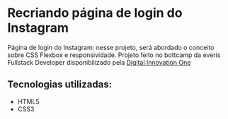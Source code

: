 # Recriando página de login do Instagram

Página de login do Instagram: nesse projeto, será abordado o conceito sobre CSS Flexbox e responsividade. Projeto feito no bottcamp da everis Fullstack Developer disponibilizado pela [Digital Innovation One](https://digitalinnovation.one/)

## Tecnologias utilizadas:

- HTML5
- CSS3
